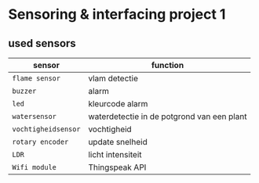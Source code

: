 # Sensoring & interfacing project 1

## used sensors

sensor | function
------|---------
`flame sensor` | vlam detectie
`buzzer` | alarm
`led` | kleurcode alarm
`watersensor` | waterdetectie in de potgrond van een plant
`vochtigheidsensor` | vochtigheid
`rotary encoder` | update snelheid
`LDR` | licht intensiteit
`Wifi module` | Thingspeak API
